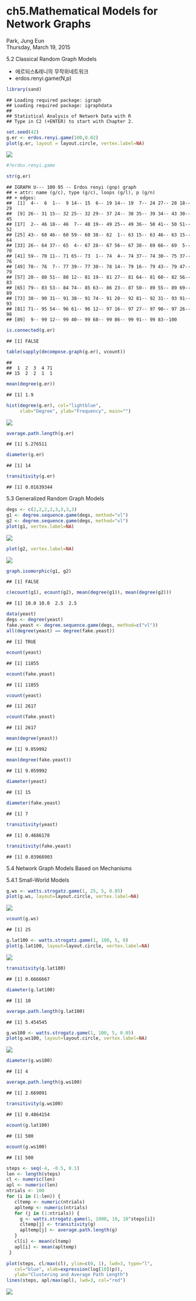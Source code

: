 # ch5.Mathematical Models for Network Graphs
Park, Jung Eun  
Thursday, March 19, 2015  

5.2 Classical Random Graph Models

- 에르되스&레니의 무작위네트워크
- erdos.renyi.game(N,p)


```r
library(sand)
```

```
## Loading required package: igraph
## Loading required package: igraphdata
## 
## Statistical Analysis of Network Data with R
## Type in C2 (+ENTER) to start with Chapter 2.
```

```r
set.seed(42)
g.er <- erdos.renyi.game(100,0.02)
plot(g.er, layout = layout.circle, vertex.label=NA)
```

![](ch05_practice_files/figure-html/unnamed-chunk-1-1.png) 

```r
#?erdos.renyi.game

str(g.er)
```

```
## IGRAPH U--- 100 95 -- Erdos renyi (gnp) graph
## + attr: name (g/c), type (g/c), loops (g/l), p (g/n)
## + edges:
##  [1]  4--  6  1--  9 14-- 15  6-- 19 14-- 19  7-- 24 27-- 28 18-- 29
##  [9] 26-- 31 15-- 32 25-- 32 29-- 37 24-- 38 35-- 39 34-- 43 30-- 45
## [17]  2-- 46 18-- 46  7-- 48 19-- 49 25-- 49 36-- 50 41-- 50 51-- 52
## [25] 43-- 60 46-- 60 59-- 60 38-- 62  1-- 63 15-- 63 46-- 63 15-- 64
## [33] 26-- 64 37-- 65  4-- 67 28-- 67 56-- 67 38-- 69 66-- 69  5-- 70
## [41] 59-- 70 11-- 71 65-- 73  1-- 74  4-- 74 37-- 74 30-- 75 37-- 76
## [49] 70-- 76  7-- 77 39-- 77 30-- 78 14-- 79 16-- 79 43-- 79 47-- 79
## [57] 20-- 80 51-- 80 12-- 81 19-- 81 27-- 81 64-- 81 60-- 82 56-- 83
## [65] 79-- 83 53-- 84 74-- 85 63-- 86 23-- 87 50-- 89 55-- 89 69-- 89
## [73] 38-- 90 31-- 91 38-- 91 74-- 91 20-- 92 81-- 92 31-- 93 91-- 93
## [81] 71-- 95 54-- 96 61-- 96 12-- 97 16-- 97 27-- 97 90-- 97 26-- 98
## [89]  9-- 99 12-- 99 40-- 99 68-- 99 86-- 99 91-- 99 83--100
```

```r
is.connected(g.er)
```

```
## [1] FALSE
```

```r
table(sapply(decompose.graph(g.er), vcount))
```

```
## 
##  1  2  3  4 71 
## 15  2  2  1  1
```

```r
mean(degree(g.er))
```

```
## [1] 1.9
```

```r
hist(degree(g.er), col="lightblue",
     xlab="Degree", ylab="Frequency", main="")
```

![](ch05_practice_files/figure-html/unnamed-chunk-1-2.png) 

```r
average.path.length(g.er)
```

```
## [1] 5.276511
```

```r
diameter(g.er)
```

```
## [1] 14
```

```r
transitivity(g.er)
```

```
## [1] 0.01639344
```

5.3 Generalized Random Graph Models


```r
degs <- c(2,2,2,2,3,3,3,3)
g1 <- degree.sequence.game(degs, method="vl")
g2 <- degree.sequence.game(degs, method="vl")
plot(g1, vertex.label=NA)
```

![](ch05_practice_files/figure-html/unnamed-chunk-2-1.png) 

```r
plot(g2, vertex.label=NA)
```

![](ch05_practice_files/figure-html/unnamed-chunk-2-2.png) 

```r
graph.isomorphic(g1, g2)
```

```
## [1] FALSE
```

```r
c(ecount(g1), ecount(g2), mean(degree(g1)), mean(degree(g2)))
```

```
## [1] 10.0 10.0  2.5  2.5
```


```r
data(yeast)
degs <- degree(yeast)
fake.yeast <- degree.sequence.game(degs, method=c("vl"))
all(degree(yeast) == degree(fake.yeast))
```

```
## [1] TRUE
```

```r
ecount(yeast)
```

```
## [1] 11855
```

```r
ecount(fake.yeast)
```

```
## [1] 11855
```

```r
vcount(yeast)
```

```
## [1] 2617
```

```r
vcount(fake.yeast)
```

```
## [1] 2617
```

```r
mean(degree(yeast))
```

```
## [1] 9.059992
```

```r
mean(degree(fake.yeast))
```

```
## [1] 9.059992
```

```r
diameter(yeast)
```

```
## [1] 15
```

```r
diameter(fake.yeast)
```

```
## [1] 7
```

```r
transitivity(yeast)
```

```
## [1] 0.4686178
```

```r
transitivity(fake.yeast)
```

```
## [1] 0.03968903
```

5.4 Network Graph Models Based on Mechanisms

5.4.1 Small-World Models


```r
g.ws <- watts.strogatz.game(1, 25, 5, 0.05)
plot(g.ws, layout=layout.circle, vertex.label=NA)
```

![](ch05_practice_files/figure-html/unnamed-chunk-4-1.png) 

```r
vcount(g.ws)
```

```
## [1] 25
```

```r
g.lat100 <- watts.strogatz.game(1, 100, 5, 0)
plot(g.lat100, layout=layout.circle, vertex.label=NA)
```

![](ch05_practice_files/figure-html/unnamed-chunk-4-2.png) 

```r
transitivity(g.lat100)
```

```
## [1] 0.6666667
```

```r
diameter(g.lat100)
```

```
## [1] 10
```

```r
average.path.length(g.lat100)
```

```
## [1] 5.454545
```

```r
g.ws100 <- watts.strogatz.game(1, 100, 5, 0.05)
plot(g.ws100, layout=layout.circle, vertex.label=NA)
```

![](ch05_practice_files/figure-html/unnamed-chunk-4-3.png) 

```r
diameter(g.ws100)
```

```
## [1] 4
```

```r
average.path.length(g.ws100)
```

```
## [1] 2.669091
```

```r
transitivity(g.ws100)
```

```
## [1] 0.4864154
```

```r
ecount(g.lat100)
```

```
## [1] 500
```

```r
ecount(g.ws100)
```

```
## [1] 500
```


```r
steps <- seq(-4, -0.5, 0.1)
len <- length(steps)
cl <- numeric(len)
apl <- numeric(len)
ntrials <- 100
for (i in (1:len)) {
   cltemp <- numeric(ntrials)
   apltemp <- numeric(ntrials)
   for (j in (1:ntrials)) {
     g <- watts.strogatz.game(1, 1000, 10, 10^steps[i])
     cltemp[j] <- transitivity(g)
     apltemp[j] <- average.path.length(g)
   }
   cl[i] <- mean(cltemp)
   apl[i] <- mean(apltemp)
 }

plot(steps, cl/max(cl), ylim=c(0, 1), lwd=3, type="l", 
   col="blue", xlab=expression(log[10](p)),
   ylab="Clustering and Average Path Length")
lines(steps, apl/max(apl), lwd=3, col="red")
```

![](ch05_practice_files/figure-html/unnamed-chunk-5-1.png) 


